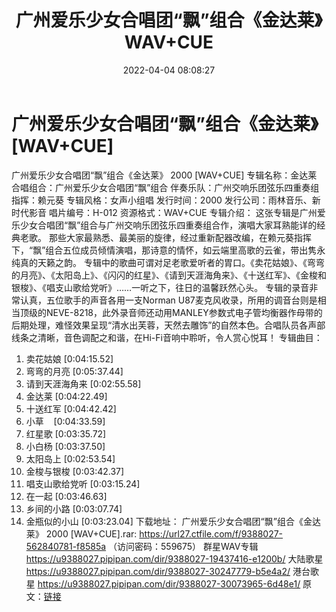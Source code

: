 ﻿---
title: 广州爱乐少女合唱团“飘”组合《金达莱》WAV+CUE
date: 2022-04-04 08:08:27
categories: WAV车载音乐、镜像
tags: 国语流行
---
# 广州爱乐少女合唱团“飘”组合《金达莱》[WAV+CUE]

广州爱乐少女合唱团“飘”组合《金达莱》 2000 [WAV+CUE]
专辑名称：金达莱
合唱组合：广州爱乐少女合唱团“飘”组合
伴奏乐队：广州交响乐团弦乐四重奏组
指挥：赖元葵
专辑风格：女声小组唱
发行时间：2000
发行公司：雨林音乐、新时代影音
唱片编号：H-012
资源格式：WAV+CUE
专辑介绍：
这张专辑是广州爱乐少女合唱团“飘”组合与广州交响乐团弦乐四重奏组合作，演唱大家耳熟能详的经典老歌。
那些大家最熟悉、最美丽的旋律，经过重新配器改编，在赖元葵指挥下，“飘”组合五位成员倾情演唱，那诗意的情怀，如云端里高歌的云雀，带出隽永纯真的天籁之韵。
专辑中的歌曲可谓对足老歌爱听者的胃口。《卖花姑娘》、《弯弯的月亮》、《太阳岛上》、《闪闪的红星》、《请到天涯海角来》、《十送红军》、《金梭和银梭》、《唱支山歌给党听》……一听之下，往日的温馨跃然心头。
专辑的录音非常认真，五位歌手的声音各用一支Norman
U87麦克风收录，所用的调音台则是相当顶级的NEVE-8218，此外录音师还动用MANLEY参数式电子管均衡器作母带的后期处理，难怪效果呈现“清水出芙蓉，天然去雕饰”的自然本色。合唱队员各声部线条之清晰，音色调配之和谐，在Hi-Fi音响中聆听，令人赏心悦耳！
专辑曲目：
01. 卖花姑娘
[0:04:15.52]
02. 弯弯的月亮
[0:05:37.44]
03. 请到天涯海角来
[0:02:55.58]
04. 金达莱
[0:04:22.49]
05. 十送红军
[0:04:42.42]
06. 小草    [0:04:33.59]
07. 红星歌
[0:03:35.72]
08. 小白杨
[0:03:37.50]
09. 太阳岛上
[0:02:53.54]
10. 金梭与银梭
[0:03:42.37]
11. 唱支山歌给党听
[0:03:15.24]
12. 在一起
[0:03:46.63]
13. 乡间的小路
[0:03:07.74]
14. 金瓶似的小山
[0:03:23.04]
下载地址：
广州爱乐少女合唱团“飘”组合《金达莱》 2000 [WAV+CUE].rar: https://url27.ctfile.com/f/9388027-562840781-f8585a
（访问密码：559675）
群星WAV专辑
https://u9388027.pipipan.com/dir/9388027-19437416-e1200b/
大陆歌星
https://u9388027.pipipan.com/dir/9388027-30247779-b5e4a2/
港台歌星
https://u9388027.pipipan.com/dir/9388027-30073965-6d48e1/
原文：[链接](https://blog.sina.com.cn/s/blog_1647c7e7601030wi1.html)